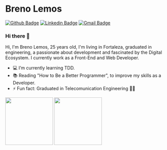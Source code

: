 # Breno Lemos

[![Github Badge](https://img.shields.io/badge/-Github-000?style=flat-square&logo=Github&logoColor=white&link=https://github.com/brennolemos)](https://github.com/brennolemos)
[![Linkedin Badge](https://img.shields.io/badge/-LinkedIn-blue?style=flat-square&logo=Linkedin&logoColor=white&link=https://www.linkedin.com/in/brenolemos/)](https://www.linkedin.com/in/brenolemos/)
[![Gmail Badge](https://img.shields.io/badge/-Gmail-c14438?style=flat-square&logo=Gmail&logoColor=white&link=mailto:brenomiros@gmail.com)](mailto:brenomiros@gmail.com)

### Hi there 👋

Hi, I'm Breno Lemos, 25 years old, I'm living in Fortaleza, graduated in engineering, a passionate about development and fascinated by the Digital Ecosystem. I currently work as a Front-End and Web Developer.

- 💻 I’m currently learning TDD.
- 📚 Reading "How to Be a Better Programmer", to improve my skills as a Developer.
- ⚡ Fun fact: Graduated in Telecomunication Engineering 👨‍🎓

<img height="150em" src="https://github-readme-stats.vercel.app/api?username=brennolemos&theme=dracula&show_icons=true"/>
<img height="150em" src="https://github-readme-stats.vercel.app/api/top-langs/?username=brennolemos&layout=compact&theme=dracula"/>
